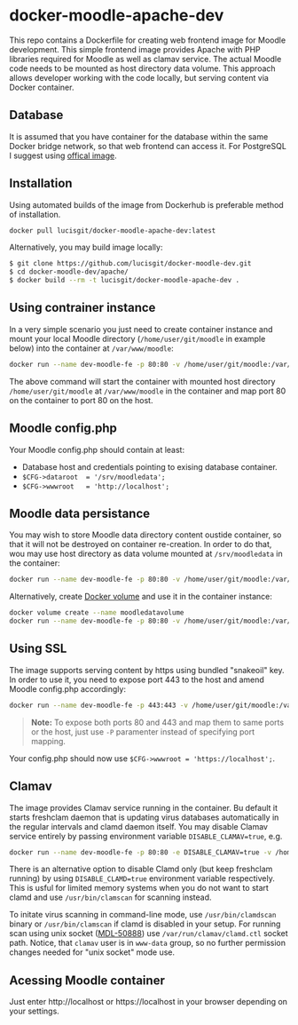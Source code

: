 docker-moodle-apache-dev
=============

This repo contains a Dockerfile for creating web frontend image for Moodle
development.  This simple frontend image provides Apache with PHP libraries
required for Moodle as well as clamav service. The actual Moodle code needs to
be mounted as host directory data volume. This approach allows developer
working with the code locally, but serving content via Docker container.

## Database

It is assumed that you have container for the database within the same Docker
bridge network, so that web frontend can access it. For PostgreSQL I suggest
using [offical image](https://hub.docker.com/_/postgres/).

## Installation

Using automated builds of the image from Dockerhub is preferable method of
installation.

```bash
docker pull lucisgit/docker-moodle-apache-dev:latest
```

Alternatively, you may build image locally:

```bash
$ git clone https://github.com/lucisgit/docker-moodle-dev.git
$ cd docker-moodle-dev/apache/
$ docker build --rm -t lucisgit/docker-moodle-apache-dev .
```

## Using contrainer instance

In a very simple scenario you just need to create container instance and mount
your local Moodle directory (`/home/user/git/moodle` in example below) into the
container at `/var/www/moodle`:

```bash
docker run --name dev-moodle-fe -p 80:80 -v /home/user/git/moodle:/var/www/moodle -d lucisgit/docker-moodle-apache-dev
```

The above command will start the container with mounted host directory
`/home/user/git/moodle` at `/var/www/moodle` in the container and map port 80
on the container to port 80 on the host.

## Moodle config.php

Your Moodle config.php should contain at least:

* Database host and credentials pointing to exising database container.
* `$CFG->dataroot  = '/srv/moodledata';`
* `$CFG->wwwroot   = 'http://localhost';`

## Moodle data persistance

You may wish to store Moodle data directory content oustide container, so that
it will not be destroyed on container re-creation. In order to do that, wou may use host
directory as data volume mounted at `/srv/moodledata` in the container:

```bash
docker run --name dev-moodle-fe -p 80:80 -v /home/user/git/moodle:/var/www/moodle -v /home/user/moodledata:/srv/moodledata -d lucisgit/docker-moodle-apache-dev
```

Alternatively, create [Docker volume](https://docs.docker.com/engine/tutorials/dockervolumes/) and use it in the container instance:

```bash
docker volume create --name moodledatavolume
docker run --name dev-moodle-fe -p 80:80 -v /home/user/git/moodle:/var/www/moodle -v moodledatavolume:/srv/moodledata -d lucisgit/docker-moodle-apache-dev
```

## Using SSL

The image supports serving content by https using bundled "snakeoil" key. In
order to use it, you need to expose port 443 to the host and amend Moodle
config.php accordingly:

```bash
docker run --name dev-moodle-fe -p 443:443 -v /home/user/git/moodle:/var/www/moodle -d lucisgit/docker-moodle-apache-dev
```
> **Note:** To expose both ports 80 and 443 and map them to same ports or the host, just use `-P` paramenter instead of specifying port mapping.

Your config.php should now use `$CFG->wwwroot = 'https://localhost';`.

## Clamav

The image provides Clamav service running in the container. Bu default it
starts freshclam daemon that is updating virus databases automatically in the regular
intervals and clamd daemon itself. You may disable Clamav service entirely by
passing environment variable `DISABLE_CLAMAV=true`, e.g.

```bash
docker run --name dev-moodle-fe -p 80:80 -e DISABLE_CLAMAV=true -v /home/user/git/moodle:/var/www/moodle -v moodledatavolume:/srv/moodledata -d lucisgit/docker-moodle-apache-dev
```
There is an alternative option to disable Clamd only (but keep freshclam
running) by using `DISABLE_CLAMD=true` environment variable respectively. This
is usful for limited memory systems when you do not want to start clamd and use
`/usr/bin/clamscan` for scanning instead.

To initate virus scanning in command-line mode, use `/usr/bin/clamdscan`
binary or `/usr/bin/clamscan` if clamd is disabled in your setup. For running
scan using unix socket
([MDL-50888](https://tracker.moodle.org/browse/MDL-50888)) use
`/var/run/clamav/clamd.ctl` socket path. Notice, that `clamav` user is in
`www-data` group, so no further permission changes needed for "unix socket"
mode use.

## Acessing Moodle container

Just enter http://localhost or https://localhost in your browser depending on
your settings.
